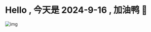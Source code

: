 
# Hello , 今天是 2024-9-16 , 加油鸭 🤭

![img](https://v1.jinrishici.com/all.svg?font-size=18&spacing=4)

